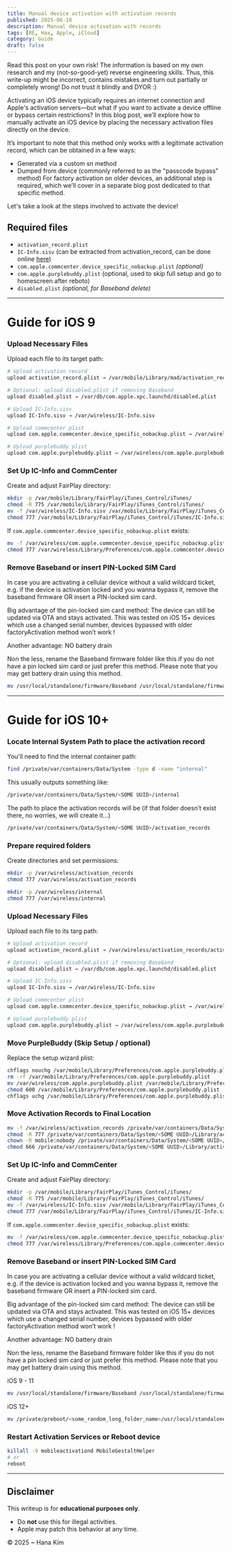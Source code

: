 ```yaml
---
title: Manual device activation with activation records
published: 2025-06-18
description: Manual device activation with records
tags: [RE, Hax, Apple, iCloud]
category: Guide
draft: false
---
```


Read this post on your own risk! The information is based on my own research and my (not-so-good-yet) reverse engineering skills. Thus, this write-up might be incorrect, contains mistakes and turn out partially or completely wrong! Do not trust it blindly and DYOR :\)

Activating an iOS device typically requires an internet connection and Apple's activation servers—but what if you want to activate a device offline or bypass certain restrictions? In this blog post, we’ll explore how to manually activate an iOS device by placing the necessary activation files directly on the device.

It’s important to note that this method only works with a legitimate activation record, which can be obtained in a few ways:

- Generated via a custom sn method
- Dumped from device (commonly referred to as the "passcode bypass" method)
For factory activation on older devices, an additional step is required, which we’ll cover in a separate blog post dedicated to that specific method.

Let's take a look at the steps involved to activate the device!

## Required files

- `activation_record.plist`
- `IC-Info.sisv` (can be extracted from activation_record, can be done online [here](https://encf.dev/cfd31d32-ddfe-40b9-a708-8a097e247787/verifier.php))
- `com.apple.commcenter.device_specific_nobackup.plist` *(optional)*
- `com.apple.purplebuddy.plist` (optional, used to skip full setup and go to homescreen after reboto)
- `disabled.plist` *(optional, for Baseband delete)*
---


# Guide for iOS 9
### Upload Necessary Files

Upload each file to its target path:

```bash
# Upload activation record
upload activation_record.plist → /var/mobile/Library/mad/activation_records/activation_record.plist

# Optional: upload disabled.plist if removing Baseband
upload disabled.plist → /var/db/com.apple.xpc.launchd/disabled.plist

# Upload IC-Info.sisv
upload IC-Info.sisv → /var/wireless/IC-Info.sisv

# Upload commcenter plist 
upload com.apple.commcenter.device_specific_nobackup.plist → /var/wireless/com.apple.commcenter.device_specific_nobackup.plist

# Upload purplebuddy plist
upload com.apple.purplebuddy.plist → /var/wireless/com.apple.purplebuddy.plist

```

### Set Up IC-Info and CommCenter

Create and adjust FairPlay directory:

```bash
mkdir -p /var/mobile/Library/FairPlay/iTunes_Control/iTunes/
chmod -R 775 /var/mobile/Library/FairPlay/iTunes_Control/iTunes/
mv -f /var/wireless/IC-Info.sisv /var/mobile/Library/FairPlay/iTunes_Control/iTunes/
chmod 777 /var/mobile/Library/FairPlay/iTunes_Control/iTunes/IC-Info.sisv
```

If `com.apple.commcenter.device_specific_nobackup.plist` exists:

```bash
mv -f /var/wireless/com.apple.commcenter.device_specific_nobackup.plist /var/wireless/Library/Preferences/
chmod 777 /var/wireless/Library/Preferences/com.apple.commcenter.device_specific_nobackup.plist
```

### Remove Baseband or insert PIN-Locked SIM Card

In case you are activating a cellular device without a valid wildcard ticket, e.g. if the device is activation locked and you wanna bypass it, remove the baseband firmware OR insert a PIN-locked sim card.

Big advantage of the pin-locked sim card method: The device can still be updated via OTA and stays activated. This was tested on iOS 15+ devices which use a changed serial number, devices bypassed with older factoryActivation method won’t work !

Another advantage: NO battery drain

Non the less, rename the Baseband firmware folder like this if you do not have a pin locked sim card or just prefer this method. Please note that you may get battery drain using this method.

```bash
mv /usr/local/standalone/firmware/Baseband /usr/local/standalone/firmware/Baseband2
```

---
# Guide for iOS 10+


### Locate Internal System Path to place the activation record

You'll need to find the internal container path:

```bash
find /private/var/containers/Data/System -type d -name "internal"
```

This usually outputs something like:

```bash
/private/var/containers/Data/System/<SOME UUID>/internal
```

The path to place the activation records will be (if that folder doesn’t exist there, no worries, we will create it…)

```bash
/private/var/containers/Data/System/<SOME UUID>/activation_records
```


### Prepare required folders

Create directories and set permissions:

```bash
mkdir -p /var/wireless/activation_records
chmod 777 /var/wireless/activation_records

mkdir -p /var/wireless/internal
chmod 777 /var/wireless/internal

```


### Upload Necessary Files

Upload each file to its targ path:

```bash
# Upload activation record
upload activation_record.plist → /var/wireless/activation_records/activation_record.plist

# Optional: upload disabled.plist if removing Baseband
upload disabled.plist → /var/db/com.apple.xpc.launchd/disabled.plist

# Upload IC-Info.sisv
upload IC-Info.sisv → /var/wireless/IC-Info.sisv

# Upload commcenter plist 
upload com.apple.commcenter.device_specific_nobackup.plist → /var/wireless/com.apple.commcenter.device_specific_nobackup.plist

# Upload purplebuddy plist
upload com.apple.purplebuddy.plist → /var/wireless/com.apple.purplebuddy.plist

```


### Move PurpleBuddy (Skip Setup / optional)

Replace the setup wizard plist:

```bash
chflags nouchg /var/mobile/Library/Preferences/com.apple.purplebuddy.plist
rm -rf /var/mobile/Library/Preferences/com.apple.purplebuddy.plist
mv /var/wireless/com.apple.purplebuddy.plist /var/mobile/Library/Preferences/com.apple.purplebuddy.plist
chmod 600 /var/mobile/Library/Preferences/com.apple.purplebuddy.plist
chflags uchg /var/mobile/Library/Preferences/com.apple.purplebuddy.plist
```


### Move Activation Records to Final Location

```bash
mv -f /var/wireless/activation_records /private/var/containers/Data/System/<SOME UUID>/
chmod -R 777 /private/var/containers/Data/System/<SOME UUID>/Library/activation_records
chown -R mobile:nobody /private/var/containers/Data/System/<SOME UUID>/Library/activation_records
chmod 666 /private/var/containers/Data/System/<SOME UUID>/Library/activation_records/activation_record.plist
```

### Set Up IC-Info and CommCenter

Create and adjust FairPlay directory:

```bash
mkdir -p /var/mobile/Library/FairPlay/iTunes_Control/iTunes/
chmod -R 775 /var/mobile/Library/FairPlay/iTunes_Control/iTunes/
mv -f /var/wireless/IC-Info.sisv /var/mobile/Library/FairPlay/iTunes_Control/iTunes/
chmod 777 /var/mobile/Library/FairPlay/iTunes_Control/iTunes/IC-Info.sisv
```

If `com.apple.commcenter.device_specific_nobackup.plist` exists:

```bash
mv -f /var/wireless/com.apple.commcenter.device_specific_nobackup.plist /var/wireless/Library/Preferences/
chmod 777 /var/wireless/Library/Preferences/com.apple.commcenter.device_specific_nobackup.plist
```

### Remove Baseband or insert PIN-Locked SIM Card

In case you are activating a cellular device without a valid wildcard ticket, e.g. if the device is activation locked and you wanna bypass it, remove the baseband firmware OR insert a PIN-locked sim card.

Big advantage of the pin-locked sim card method: The device can still be updated via OTA and stays activated. This was tested on iOS 15+ devices which use a changed serial number, devices bypassed with older factoryActivation method won’t work !

Another advantage: NO battery drain

Non the less, rename the Baseband firmware folder like this if you do not have a pin locked sim card or just prefer this method. Please note that you may get battery drain using this method.

iOS 9 - 11

```bash
mv /usr/local/standalone/firmware/Baseband /usr/local/standalone/firmware/Baseband2
```

iOS 12+

```bash
mv /private/preboot/<some_random_long_folder_name>/usr/local/standalone/firmware/Baseband /private/preboot/<some_random_long_folder_name>/usr/local/standalone/firmware/Baseband2

```

### Restart Activation Services or Reboot device

```bash
killall -9 mobileactivationd MobileGestaltHelper
# or
reboot
```

---

## Disclaimer

This writeup is for **educational purposes only**.

- Do **not** use this for illegal activities.
- Apple may patch this behavior at any time.



© 2025  ~ Hana Kim
